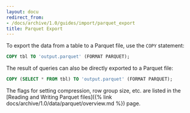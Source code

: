 ```yaml
---
layout: docu
redirect_from:
- /docs/archive/1.0/guides/import/parquet_export
title: Parquet Export
---
```


To export the data from a table to a Parquet file, use the `COPY` statement:

```sql
COPY tbl TO 'output.parquet' (FORMAT PARQUET);
```

The result of queries can also be directly exported to a Parquet file:

```sql
COPY (SELECT * FROM tbl) TO 'output.parquet' (FORMAT PARQUET);
```

The flags for setting compression, row group size, etc. are listed in the [Reading and Writing Parquet files]({% link docs/archive/1.0/data/parquet/overview.md %}) page.